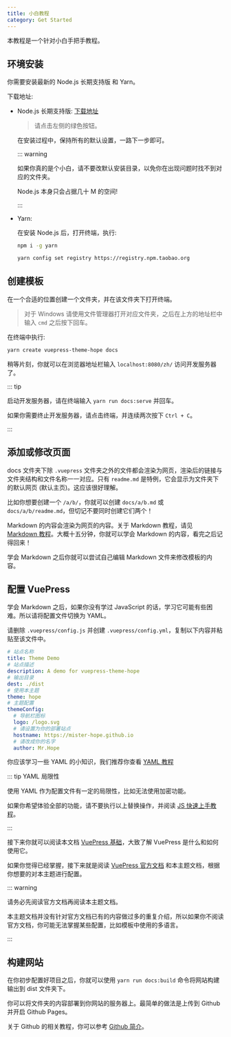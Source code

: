 ```yaml
---
title: 小白教程
category: Get Started
---
```


本教程是一个针对小白手把手教程。

## 环境安装

你需要安装最新的 Node.js 长期支持版 和 Yarn。

下载地址:

- Node.js 长期支持版: [下载地址](https://nodejs.org/zh-cn/)

  > 请点击左侧的绿色按钮。

  在安装过程中，保持所有的默认设置，一路下一步即可。

  ::: warning

  如果你真的是个小白，请不要改默认安装目录，以免你在出现问题时找不到对应的文件夹。

  Node.js 本身只会占据几十 M 的空间!

  :::

- Yarn:

  在安装 Node.js 后，打开终端，执行:

  ```sh
  npm i -g yarn

  yarn config set registry https://registry.npm.taobao.org
  ```

## 创建模板

在一个合适的位置创建一个文件夹，并在该文件夹下打开终端。

> 对于 Windows 请使用文件管理器打开对应文件夹，之后在上方的地址栏中输入 `cmd` 之后按下回车。

在终端中执行:

```sh
yarn create vuepress-theme-hope docs
```

稍等片刻，你就可以在浏览器地址栏输入 `localhost:8080/zh/` 访问开发服务器了。

::: tip

启动开发服务器，请在终端输入 `yarn run docs:serve` 并回车。

如果你需要终止开发服务器，请点击终端，并连续两次按下 `Ctrl + C`。

:::

## 添加或修改页面

docs 文件夹下除 `.vuepress` 文件夹之外的文件都会渲染为网页，渲染后的链接与文件夹结构和文件名称一一对应。只有 `readme.md` 是特例，它会显示为文件夹下的默认网页 (默认主页)。这应该很好理解。

比如你想要创建一个 `/a/b/`，你就可以创建 `docs/a/b.md` 或 `docs/a/b/readme.md`，但切记不要同时创建它们两个！

Markdown 的内容会渲染为网页的内容。关于 Markdown 教程，请见 [Markdown 教程](markdown/readme.md)。大概十五分钟，你就可以学会 Markdown 的内容，看完之后记得回来！

学会 Markdown 之后你就可以尝试自己编辑 Markdown 文件来修改模板的内容。

## 配置 VuePress

学会 Markdown 之后，如果你没有学过 JavaScript 的话，学习它可能有些困难。所以请将配置文件切换为 YAML。

请删除 `.vuepress/config.js` 并创建 `.vuepress/config.yml`，复制以下内容并粘贴至该文件中。

```yml
# 站点名称
title: Theme Demo
# 站点描述
description: A demo for vuepress-theme-hope
# 输出目录
dest: ./dist
# 使用本主题
theme: hope
# 主题配置
themeConfig:
  # 导航栏图标
  logo: /logo.svg
  # 请设置为你的部署站点
  hostname: https://mister-hope.github.io
  # 请改成你的名字
  author: Mr.Hope
```

你应该学习一些 YAML 的小知识，我们推荐你查看 [YAML 教程](https://mrhope.site/code/language/yaml/)

::: tip YAML 局限性

使用 YAML 作为配置文件有一定的局限性，比如无法使用加密功能。

如果你希望体验全部的功能，请不要执行以上替换操作，并阅读 [JS 快速上手教程](https://mrhope.site/code/language/js/guide/)。

:::

接下来你就可以阅读本文档 [VuePress 基础](vuepress/readme.md)，大致了解 VuePress 是什么和如何使用它。

如果你觉得已经掌握，接下来就是阅读 [VuePress 官方文档](https://v1.vuepress.vuejs.org/zh/guide/) 和本主题文档，根据你想要的对本主题进行配置。

::: warning

请务必先阅读官方文档再阅读本主题文档。

本主题文档并没有针对官方文档已有的内容做过多的重复介绍，所以如果你不阅读官方文档，你可能无法掌握某些配置，比如模板中使用的多语言。

:::

## 构建网站

在你初步配置好项目之后，你就可以使用 `yarn run docs:build` 命令将网站构建输出到 dist 文件夹下。

你可以将文件夹的内容部署到你网站的服务器上。最简单的做法是上传到 Github 并开启 Github Pages。

关于 Github 的相关教程，你可以参考 [Github 简介](https://mrhope.site/code/github/)。
